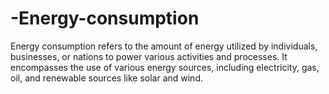 # -Energy-consumption
Energy consumption refers to the amount of energy utilized by individuals, businesses, or nations to power various activities and processes. It encompasses the use of various energy sources, including electricity, gas, oil, and renewable sources like solar and wind.
